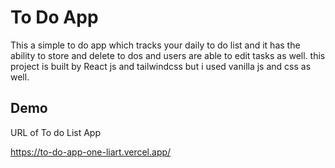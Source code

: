 
# To Do App

This a simple to do app which tracks your daily to do list and it has the ability to store and delete to dos and users are able to edit tasks as well.
this project is built by React js and tailwindcss but i used vanilla js and css as well. 


## Demo

URL of To do List App

https://to-do-app-one-liart.vercel.app/
